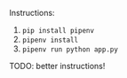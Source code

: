 Instructions:

1. `pip install pipenv`
2. `pipenv install`
3. `pipenv run python app.py`

TODO: better instructions!
